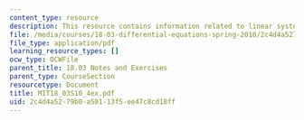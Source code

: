 ```yaml
---
content_type: resource
description: This resource contains information related to linear systems.
file: /media/courses/18-03-differential-equations-spring-2010/2c4d4a5279b0a50113f5ee47c8cd18ff_MIT18_03S10_4ex.pdf
file_type: application/pdf
learning_resource_types: []
ocw_type: OCWFile
parent_title: 18.03 Notes and Exercises
parent_type: CourseSection
resourcetype: Document
title: MIT18_03S10_4ex.pdf
uid: 2c4d4a52-79b0-a501-13f5-ee47c8cd18ff
---
```

